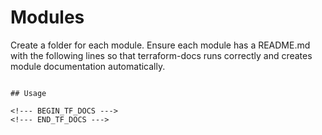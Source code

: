 # Modules

Create a folder for each module. Ensure each module has a README.md with the following lines so that terraform-docs runs correctly and creates module documentation automatically.

```(markdown)

## Usage

<!--- BEGIN_TF_DOCS --->
<!--- END_TF_DOCS --->

```
